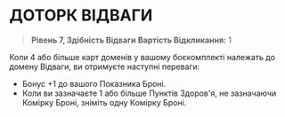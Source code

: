 ﻿# ДОТОРК ВІДВАГИ

> **Рівень 7, Здібність Відваги**
> **Вартість Відкликання:** 1

Коли 4 або більше карт доменів у вашому боєкомплекті належать до домену Відваги, ви отримуєте наступні переваги:

- Бонус +1 до вашого Показника Броні.
- Коли ви зазначаєте 1 або більше Пунктів Здоров'я, не зазначаючи Комірку Броні, зніміть одну Комірку Броні.